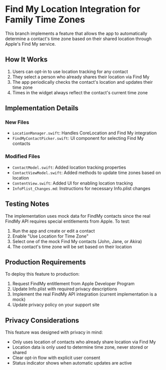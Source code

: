 # Find My Location Integration for Family Time Zones

This branch implements a feature that allows the app to automatically determine a contact's time zone based on their shared location through Apple's Find My service.

## How It Works

1. Users can opt-in to use location tracking for any contact
2. They select a person who already shares their location via Find My
3. The app periodically checks the contact's location and updates their time zone
4. Times in the widget always reflect the contact's current time zone

## Implementation Details

### New Files

- `LocationManager.swift`: Handles CoreLocation and Find My integration
- `FindMyContactPicker.swift`: UI component for selecting Find My contacts

### Modified Files

- `ContactModel.swift`: Added location tracking properties
- `ContactViewModel.swift`: Added methods to update time zones based on location
- `ContentView.swift`: Added UI for enabling location tracking
- `InfoPlist_Changes.md`: Instructions for necessary Info.plist changes

## Testing Notes

The implementation uses mock data for FindMy contacts since the real FindMy API requires special entitlements from Apple. To test:

1. Run the app and create or edit a contact
2. Enable "Use Location for Time Zone"
3. Select one of the mock Find My contacts (John, Jane, or Akira)
4. The contact's time zone will be set based on their location

## Production Requirements

To deploy this feature to production:

1. Request FindMy entitlement from Apple Developer Program
2. Update Info.plist with required privacy descriptions
3. Implement the real FindMy API integration (current implementation is a mock)
4. Update privacy policy on your support site

## Privacy Considerations

This feature was designed with privacy in mind:

- Only uses location of contacts who already share location via Find My
- Location data is only used to determine time zone, never stored or shared
- Clear opt-in flow with explicit user consent
- Status indicator shows when automatic updates are active 